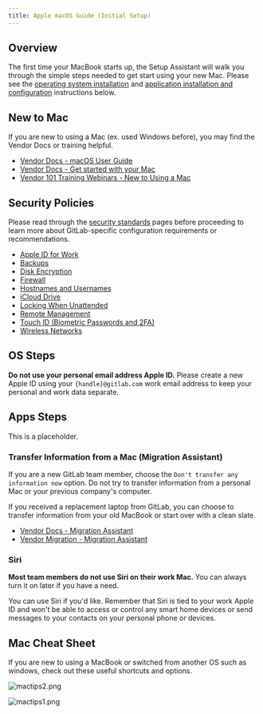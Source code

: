 ```yaml
---
title: Apple macOS Guide (Initial Setup)
---
```


## Overview

The first time your MacBook starts up, the Setup Assistant will walk you through the simple steps needed to get start using your new Mac. Please see the [operating system installation](#os-steps) and [application installation and configuration](#apps-steps) instructions below.

<!-- TODO: Add step-by-step guide for latest MacOS before reaching the desktop -->

## New to Mac

If you are new to using a Mac (ex. used Windows before), you may find the Vendor Docs or training helpful.

- [Vendor Docs - macOS User Guide](https://support.apple.com/guide/mac-help/welcome/14.0/mac)
- [Vendor Docs - Get started with your Mac](https://support.apple.com/guide/mac-help/get-started-with-your-mac-mchl3a2c2cb0/mac)
- [Vendor 101 Training Webinars - New to Using a Mac](https://events.apple.com/content/events/pst/us/en/default.html?token=xww6uj7woR0X9A3Y9qIMRkNVdH60MurN7MAvJSY75sHQxWqaTEhMjEmalXqC7MMJuZhb5dzJ1P9mLUXaAAfCMipX6qVTaNqFY_njjpamZQfrSbMYEpe-edwBN1r5nI4t-GCxEY8&a=1&l=e)

## Security Policies

Please read through the [security standards](/handbook/security/corporate/services/laptops/security) pages before proceeding to learn more about GitLab-specific configuration requirements or recommendations.

- [Apple ID for Work](/handbook/security/corporate/services/laptops/security/appleid)
- [Backups](/handbook/security/corporate/services/laptops/security/backups)
- [Disk Encryption](/handbook/security/corporate/services/laptops/security/encryption)
- [Firewall](/handbook/security/corporate/services/laptops/security/firewall)
- [Hostnames and Usernames](/handbook/security/corporate/services/laptops/security/names)
- [iCloud Drive](/handbook/security/corporate/services/laptops/security/icloud)
- [Locking When Unattended](/handbook/security/corporate/services/laptops/security/unattended)
- [Remote Management](/handbook/security/corporate/services/laptops/security/management)
- [Touch ID (Biometric Passwords and 2FA)](/handbook/security/corporate/services/laptops/security/touchid)
- [Wireless Networks](/handbook/security/corporate/services/laptops/security/networks)

## OS Steps

**Do not use your personal email address Apple ID.** Please create a new Apple ID using your `{handle}@gitlab.com` work email address to keep your personal and work data separate.

<!-- TODO -->

## Apps Steps

<!-- TODO -->

This is a placeholder.

### Transfer Information from a Mac (Migration Assistant)

If you are a new GitLab team member, choose the `Don't transfer any information now` option. Do not try to transfer information from a personal Mac or your previous company's computer.

If you received a replacement laptop from GitLab, you can choose to transfer information from your old MacBook or start over with a clean slate.

- [Vendor Docs - Migration Assistant](https://support.apple.com/guide/mac-help/transfer-information-mac-computer-device-mh27921/14.0/mac/14.0)
- [Vendor Migration - Migration Assistant](https://support.apple.com/en-us/102613)

### Siri

**Most team members do not use Siri on their work Mac.** You can always turn it on later if you have a need.

You can use Siri if you'd like. Remember that Siri is tied to your work Apple ID and won't be able to access or control any smart home devices or send messages to your contacts on your personal phone or devices.

## Mac Cheat Sheet

If you are new to using a MacBook or switched from another OS such as windows, check out these useful shortcuts and options.

![mactips2.png](/handbook/security/corporate/systems/macos/guides/setup/images/mactips2.png)

![mactips1.png](/handbook/security/corporate/systems/macos/guides/setup/images/mactips1.png)
